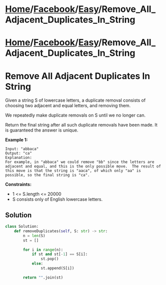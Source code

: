 # [Home](./../../..)/[Facebook](./../..)/[Easy](./..)/Remove_All_Adjacent_Duplicates_In_String
# [Home](./../../..)/[Facebook](./../..)/[Easy](./..)/Remove_All_Adjacent_Duplicates_In_String
<h1>Remove All Adjacent Duplicates In String</h1>

<p>
Given a string S of lowercase letters, a duplicate removal consists of choosing two adjacent and equal letters, and removing them.

We repeatedly make duplicate removals on S until we no longer can.

Return the final string after all such duplicate removals have been made.  It is guaranteed the answer is unique.

</p>

<b>Example 1:</b>

    Input: "abbaca"
    Output: "ca"
    Explanation: 
    For example, in "abbaca" we could remove "bb" since the letters are adjacent and equal, and this is the only possible move.  The result of this move is that the string is "aaca", of which only "aa" is possible, so the final string is "ca".

<b>Constraints:</b>

- 1 <= S.length <= 20000
- S consists only of English lowercase letters.

<h2>Solution</h2>

```python
class Solution:
    def removeDuplicates(self, S: str) -> str:
        n = len(S)
        st = []
        
        for i in range(n):
            if st and st[-1] == S[i]:
                st.pop()
            else:
                st.append(S[i])
        
        return "".join(st)
```
